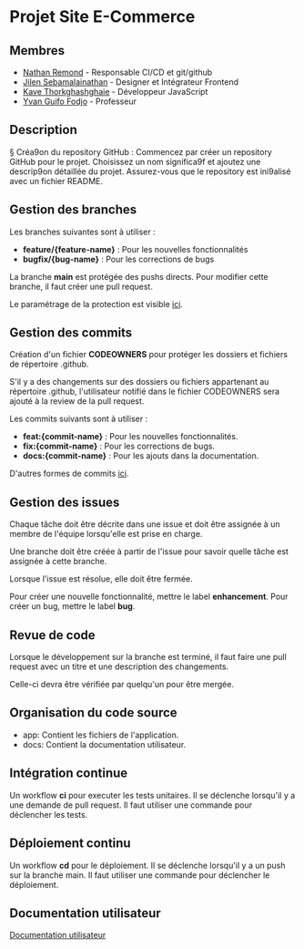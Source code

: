 # Projet Site E-Commerce

## Membres

- [Nathan Remond](https://github.com/nathanremond) - Responsable CI/CD et git/github
- [Jilen Sebamalainathan](https://github.com/Jilen5) - Designer et Intégrateur Frontend
- [Kave Thorkghashghaie](https://github.com/Kave2005) - Développeur JavaScript
- [Yvan Guifo Fodjo](https://github.com/YvanGuifo) - Professeur

## Description

§ Créa9on du repository GitHub : Commencez par créer un repository GitHub pour le projet. Choisissez
un nom significa9f et ajoutez une descrip9on détaillée du projet. Assurez-vous que le repository est
ini9alisé avec un fichier README.

## Gestion des branches

Les branches suivantes sont à utiliser :

- **feature/{feature-name}** : Pour les nouvelles fonctionnalités
- **bugfix/{bug-name}** : Pour les corrections de bugs

La branche **main** est protégée des pushs directs. Pour modifier cette branche, il faut créer une pull request.

Le paramétrage de la protection est visible [ici](https://github.com/nathanremond/ProjetSiteE-Commerce/settings/branch_protection_rules/46560820).

## Gestion des commits

Création d'un fichier **CODEOWNERS** pour protéger les dossiers et fichiers de répertoire .github. 

S'il y a des changements sur des dossiers ou fichiers appartenant au répertoire .github, l'utilisateur notifié dans le fichier CODEOWNERS sera ajouté à la review de la pull request.

Les commits suivants sont à utiliser :

- **feat:{commit-name}** : Pour les nouvelles fonctionnalités.
- **fix:{commit-name}** : Pour les corrections de bugs.
- **docs:{commit-name}** : Pour les ajouts dans la documentation.

D'autres formes de commits [ici](https://www.conventionalcommits.org/en/v1.0.0/).

## Gestion des issues

Chaque tâche doit être décrite dans une issue et doit être assignée à un membre de l'équipe lorsqu'elle est prise en charge.

Une branche doit être créée à partir de l'issue pour savoir quelle tâche est assignée à cette branche.

Lorsque l'issue est résolue, elle doit être fermée.

Pour créer une nouvelle fonctionnalité, mettre le label **enhancement**.
Pour créer un bug, mettre le label **bug**.

## Revue de code

Lorsque le développement sur la branche est terminé, il faut faire une pull request avec un titre et une description des changements.

Celle-ci devra être vérifiée par quelqu'un pour être mergée.

## Organisation du code source

- app: Contient les fichiers de l'application.
- docs: Contient la documentation utilisateur.

## Intégration continue

Un workflow **ci** pour executer les tests unitaires. Il se déclenche lorsqu'il y a une demande de pull request. Il faut utiliser une commande pour déclencher les tests.

## Déploiement continu

Un workflow **cd** pour le déploiement. Il se déclenche lorsqu'il y a un push sur la branche main.
Il faut utiliser une commande pour déclencher le déploiement.

## Documentation utilisateur

[Documentation utilisateur](/docs/home.md)